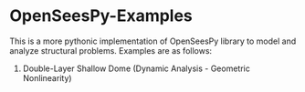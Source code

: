 # OpenSeesPy-Examples
This is a more pythonic implementation of OpenSeesPy library to model and analyze structural problems. Examples are as follows:

1. Double-Layer Shallow Dome (Dynamic Analysis - Geometric Nonlinearity)

